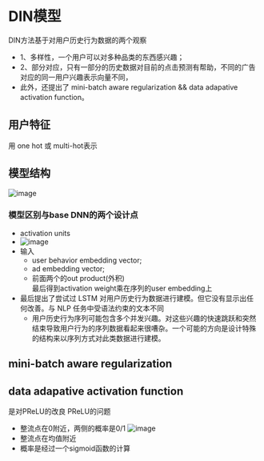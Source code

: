 # DIN模型 
DIN方法基于对用户历史行为数据的两个观察
- 1、多样性，一个用户可以对多种品类的东西感兴趣；
- 2、部分对应，只有一部分的历史数据对目前的点击预测有帮助，不同的广告对应的同一用户兴趣表示向量不同，
- 此外，还提出了 mini-batch aware regularization && data adapative activation function。 

## 用户特征
用 one hot 或 multi-hot表示
## 模型结构
![image](https://user-images.githubusercontent.com/94423063/143725902-1e377a78-a2a1-45ad-8a15-d5a2993050f2.png)
### 模型区别与base DNN的两个设计点
- activation units
- ![image](https://user-images.githubusercontent.com/94423063/143729743-de186a41-5dd8-4f39-981e-a9afea156f9f.png)
- 输入
  - user behavior embedding vector;
  - ad embedding vector;
  - 前面两个的out product(外积)   
最后得到activation weight乘在序列的user embedding上  
- 最后提出了尝试过 LSTM 对用户历史行为数据进行建模。但它没有显示出任何改善。与 NLP 任务中受语法约束的文本不同
  - 用户历史行为序列可能包含多个并发兴趣。对这些兴趣的快速跳跃和突然结束导致用户行为的序列数据看起来很嘈杂。一个可能的方向是设计特殊的结构来以序列方式对此类数据进行建模。
## mini-batch aware regularization
## data adapative activation function
是对PReLU的改良
PReLU的问题
- 整流点在0附近，两侧的概率是0/1
![image](https://user-images.githubusercontent.com/94423063/143731648-e5467386-5fe5-4cc9-a249-13707da0e390.png)
- 整流点在均值附近
- 概率是经过一个sigmoid函数的计算
